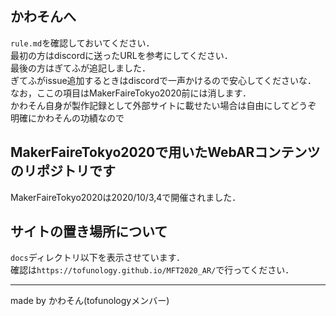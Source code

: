 ## かわそんへ
`rule.md`を確認しておいてください．<br>
最初の方はdiscordに送ったURLを参考にしてください．<br>
最後の方はぎてふが追記しました．<br>
ぎてふがissue追加するときはdiscordで一声かけるので安心してくださいな．<br>
なお，ここの項目はMakerFaireTokyo2020前には消します．<br>
かわそん自身が製作記録として外部サイトに載せたい場合は自由にしてどうぞ<br>
明確にかわそんの功績なので

## MakerFaireTokyo2020で用いたWebARコンテンツのリポジトリです
MakerFaireTokyo2020は2020/10/3,4で開催されました．

## サイトの置き場所について
`docs`ディレクトリ以下を表示させています．<br>
確認は`https://tofunology.github.io/MFT2020_AR/`で行ってください．


---
made by かわそん(tofunologyメンバー)
